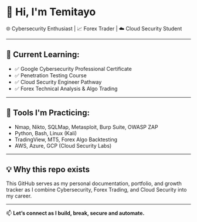 # 👋 Hi, I'm Temitayo 

🌐 Cybersecurity Enthusiast | 📈 Forex Trader | ☁️ Cloud Security Student

---

## 🚀 Current Learning:

- ✅ Google Cybersecurity Professional Certificate
- ✅ Penetration Testing Course 
- ✅ Cloud Security Engineer Pathway
- ✅ Forex Technical Analysis & Algo Trading

---

## 🧰 Tools I'm Practicing:

- Nmap, Nikto, SQLMap, Metasploit, Burp Suite, OWASP ZAP
- Python, Bash, Linux (Kali)
- TradingView, MT5, Forex Algo Backtesting
- AWS, Azure, GCP (Cloud Security Labs)

---

## 💡 Why this repo exists

This GitHub serves as my personal documentation, portfolio, and growth tracker as I combine Cybersecurity, Forex Trading, and Cloud Security into my career.

---

📫 **Let’s connect as I build, break, secure and automate.**
